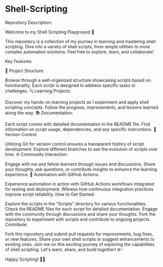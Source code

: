# Shell-Scripting
Repository Description:

Welcome to my Shell Scripting Playground 🚀

This repository is a collection of my journey in learning and mastering shell scripting. Dive into a variety of shell scripts, from simple utilities to more complex automation solutions. Feel free to explore, learn, and collaborate!

Key Features:

📁 Project Structure:

Browse through a well-organized structure showcasing scripts based on functionality.
Each script is designed to address specific tasks or challenges.
🔍 Learning Projects:

Discover my hands-on learning projects as I experiment and apply shell scripting concepts.
Follow the progress, improvements, and lessons learned along the way.
📚 Documentation:

Each script comes with detailed documentation in the README file.
Find information on script usage, dependencies, and any specific instructions.
🔄 Version Control:

Utilizing Git for version control ensures a transparent history of script development.
Explore different branches to see the evolution of scripts over time.
🌐 Community Interaction:

Engage with me and fellow learners through issues and discussions.
Share your thoughts, ask questions, or contribute insights to enhance the learning experience.
🤖 Automation with GitHub Actions:

Experience automation in action with GitHub Actions workflows integrated for testing and deployment.
Witness how continuous integration practices improve script reliability.
How to Get Started:

Explore the scripts in the "Scripts" directory for various functionalities.
Check the README files for each script for detailed documentation.
Engage with the community through discussions and share your thoughts.
Fork the repository to experiment with scripts and contribute to ongoing projects.
Contribute:

Fork this repository and submit pull requests for improvements, bug fixes, or new features.
Share your own shell scripts or suggest enhancements to existing ones.
Join me on this exciting journey of exploring the capabilities of shell scripting. Let's learn, share, and build together! 🌐✨

Happy Scripting! 🚀🔧



